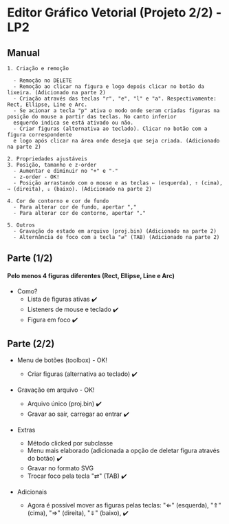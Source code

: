 # Editor Gráfico Vetorial (Projeto 2/2) - LP2

## Manual

    1. Criação e remoção
    
      - Remoção no DELETE
      - Remoção ao clicar na figura e logo depois clicar no botão da lixeira. (Adicionado na parte 2)
      - Criação através das teclas "r", "e", "l" e "a". Respectivamente: Rect, Ellipse, Line e Arc.
      - Se acionar a tecla "p" ativa o modo onde seram criadas figuras na posição do mouse a partir das teclas. No canto inferior
      esquerdo indica se está ativado ou não.
      - Criar figuras (alternativa ao teclado). Clicar no botão com a figura correspondente 
      e logo após clicar na área onde deseja que seja criada. (Adicionado na parte 2)

    2. Propriedades ajustáveis
    3. Posição, tamanho e z-order
      - Aumentar e diminuir no "+" e "-"
      - z-order - OK!
      - Posição arrastando com o mouse e as teclas ⇐ (esquerda), ⇑ (cima), ⇒ (direita), ⇓ (baixo). (Adicionado na parte 2)

    4. Cor de contorno e cor de fundo
      - Para alterar cor de fundo, apertar ","
      - Para alterar cor de contorno, apertar "."
      
    5. Outros 
      - Gravação do estado em arquivo (proj.bin) (Adicionado na parte 2)
      - Alternância de foco com a tecla "⇄" (TAB) (Adicionado na parte 2)

## Parte (1/2)

#### Pelo menos 4 figuras diferentes (Rect, Ellipse, Line e Arc)
- Como?
    - Lista de figuras ativas ✔️
    - Listeners de mouse e teclado ✔️
    - Figura em foco ✔️

## Parte (2/2)

- Menu de botões (toolbox) - OK!
    - Criar figuras (alternativa ao teclado) ✔️
- Gravação em arquivo - OK!
    - Arquivo único (proj.bin) ✔️
    - Gravar ao sair, carregar ao entrar ✔️
    
- Extras
    - Método clicked por subclasse
    - Menu mais elaborado (adicionada a opção de deletar figura através do botão) ✔️
    - Gravar no formato SVG
    - Trocar foco pela tecla "⇄" (TAB) ✔️
- Adicionais
    - Agora é possível mover as figuras pelas teclas: "⇐" (esquerda), "⇑" (cima), "⇒" (direita), "⇓" (baixo), ✔️






